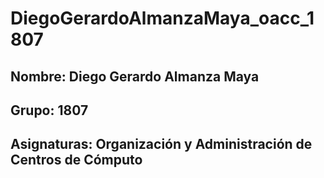 # DiegoGerardoAlmanzaMaya_oacc_1807
## Nombre: Diego Gerardo Almanza Maya
## Grupo: 1807
## Asignaturas: Organización y Administración de Centros de Cómputo
